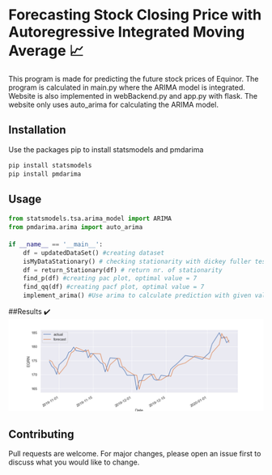# Forecasting Stock Closing Price with Autoregressive Integrated Moving Average :chart_with_upwards_trend:

This program is made for predicting the future stock prices of Equinor.
 The program is calculated in main.py where the ARIMA model is integrated. 
 Website is also implemented in webBackend.py and app.py with flask. 
 The website only uses auto_arima for calculating the ARIMA model.

## Installation

Use the packages pip to install statsmodels and pmdarima

```bash
pip install statsmodels
pip install pmdarima
```

## Usage

```python
from statsmodels.tsa.arima_model import ARIMA
from pmdarima.arima import auto_arima

if __name__ == '__main__':
    df = updatedDataSet() #creating dataset
    isMyDataStationary() # checking stationarity with dickey fuller test
    df = return_Stationary(df) # return nr. of stationarity
    find_p(df) #creating pac plot, optimal value = 7
    find_qq(df) #creating pacf plot, optimal value = 7
    implement_arima() #Use arima to calculate prediction with given values
```

##Results :heavy_check_mark:
![alt text](https://github.com/Fridthoy/ARIMA/blob/master/images/smallfcplot.png)

## Contributing
Pull requests are welcome. For major changes, please open an issue first to discuss what you would like to change.


